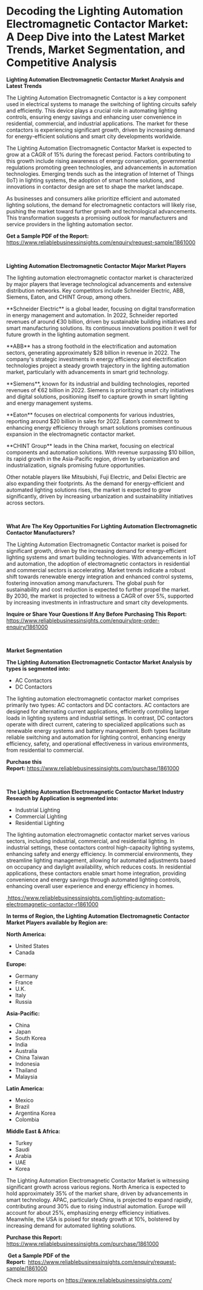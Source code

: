 <p><h1>Decoding the Lighting Automation Electromagnetic Contactor Market: A Deep Dive into the Latest Market Trends, Market Segmentation, and Competitive Analysis</h1></p><p><strong>Lighting Automation Electromagnetic Contactor Market Analysis and Latest Trends</strong></p>
<p><p>The Lighting Automation Electromagnetic Contactor is a key component used in electrical systems to manage the switching of lighting circuits safely and efficiently. This device plays a crucial role in automating lighting controls, ensuring energy savings and enhancing user convenience in residential, commercial, and industrial applications. The market for these contactors is experiencing significant growth, driven by increasing demand for energy-efficient solutions and smart city developments worldwide.</p><p>The Lighting Automation Electromagnetic Contactor Market is expected to grow at a CAGR of 15% during the forecast period. Factors contributing to this growth include rising awareness of energy conservation, governmental regulations promoting green technologies, and advancements in automation technologies. Emerging trends such as the integration of Internet of Things (IoT) in lighting systems, the adoption of smart home solutions, and innovations in contactor design are set to shape the market landscape.</p><p>As businesses and consumers alike prioritize efficient and automated lighting solutions, the demand for electromagnetic contactors will likely rise, pushing the market toward further growth and technological advancements. This transformation suggests a promising outlook for manufacturers and service providers in the lighting automation sector.</p></p>
<p><strong>Get a Sample PDF of the Report:&nbsp;</strong> <a href="https://www.reliablebusinessinsights.com/enquiry/request-sample/1861000?utm_campaign=2768&utm_medium=2&utm_source=Github&utm_content=ia&utm_term=12042025&utm_id=lighting-automation-electromagnetic-contactor">https://www.reliablebusinessinsights.com/enquiry/request-sample/1861000</a></p>
<p>&nbsp;</p>
<p><strong>Lighting Automation Electromagnetic Contactor Major Market Players</strong></p>
<p><p>The lighting automation electromagnetic contactor market is characterized by major players that leverage technological advancements and extensive distribution networks. Key competitors include Schneider Electric, ABB, Siemens, Eaton, and CHINT Group, among others.</p><p>**Schneider Electric** is a global leader, focusing on digital transformation in energy management and automation. In 2022, Schneider reported revenues of around €30 billion, driven by sustainable building initiatives and smart manufacturing solutions. Its continuous innovations position it well for future growth in the lighting automation segment.</p><p>**ABB** has a strong foothold in the electrification and automation sectors, generating approximately $28 billion in revenue in 2022. The company's strategic investments in energy efficiency and electrification technologies project a steady growth trajectory in the lighting automation market, particularly with advancements in smart grid technology.</p><p>**Siemens**, known for its industrial and building technologies, reported revenues of €62 billion in 2022. Siemens is prioritizing smart city initiatives and digital solutions, positioning itself to capture growth in smart lighting and energy management systems.</p><p>**Eaton** focuses on electrical components for various industries, reporting around $20 billion in sales for 2022. Eaton’s commitment to enhancing energy efficiency through smart solutions promises continuous expansion in the electromagnetic contactor market.</p><p>**CHINT Group** leads in the China market, focusing on electrical components and automation solutions. With revenue surpassing $10 billion, its rapid growth in the Asia-Pacific region, driven by urbanization and industrialization, signals promising future opportunities.</p><p>Other notable players like Mitsubishi, Fuji Electric, and Delixi Electric are also expanding their footprints. As the demand for energy-efficient and automated lighting solutions rises, the market is expected to grow significantly, driven by increasing urbanization and sustainability initiatives across sectors.</p></p>
<p>&nbsp;</p>
<p><strong>What Are The Key Opportunities For Lighting Automation Electromagnetic Contactor Manufacturers?</strong></p>
<p><p>The Lighting Automation Electromagnetic Contactor market is poised for significant growth, driven by the increasing demand for energy-efficient lighting systems and smart building technologies. With advancements in IoT and automation, the adoption of electromagnetic contactors in residential and commercial sectors is accelerating. Market trends indicate a robust shift towards renewable energy integration and enhanced control systems, fostering innovation among manufacturers. The global push for sustainability and cost reduction is expected to further propel the market. By 2030, the market is projected to witness a CAGR of over 5%, supported by increasing investments in infrastructure and smart city developments.</p></p>
<p><strong>Inquire or Share Your Questions If Any Before Purchasing This Report:</strong> <a href="https://www.reliablebusinessinsights.com/enquiry/pre-order-enquiry/1861000?utm_campaign=2768&utm_medium=2&utm_source=Github&utm_content=ia&utm_term=12042025&utm_id=lighting-automation-electromagnetic-contactor">https://www.reliablebusinessinsights.com/enquiry/pre-order-enquiry/1861000</a></p>
<p>&nbsp;</p>
<p><strong>Market Segmentation</strong></p>
<p><strong>The Lighting Automation Electromagnetic Contactor Market Analysis by types is segmented into:</strong></p>
<p><ul><li>AC Contactors</li><li>DC Contactors</li></ul></p>
<p><p>The lighting automation electromagnetic contactor market comprises primarily two types: AC contactors and DC contactors. AC contactors are designed for alternating current applications, efficiently controlling larger loads in lighting systems and industrial settings. In contrast, DC contactors operate with direct current, catering to specialized applications such as renewable energy systems and battery management. Both types facilitate reliable switching and automation for lighting control, enhancing energy efficiency, safety, and operational effectiveness in various environments, from residential to commercial.</p></p>
<p><strong>Purchase this Report:&nbsp;</strong><a href="https://www.reliablebusinessinsights.com/purchase/1861000?utm_campaign=2768&utm_medium=2&utm_source=Github&utm_content=ia&utm_term=12042025&utm_id=lighting-automation-electromagnetic-contactor">https://www.reliablebusinessinsights.com/purchase/1861000</a></p>
<p>&nbsp;</p>
<p><strong>The Lighting Automation Electromagnetic Contactor Market Industry Research by Application is segmented into:</strong></p>
<p><ul><li>Industrial Lighting</li><li>Commercial Lighting</li><li>Residential Lighting</li></ul></p>
<p><p>The lighting automation electromagnetic contactor market serves various sectors, including industrial, commercial, and residential lighting. In industrial settings, these contactors control high-capacity lighting systems, enhancing safety and energy efficiency. In commercial environments, they streamline lighting management, allowing for automated adjustments based on occupancy and daylight availability, which reduces costs. In residential applications, these contactors enable smart home integration, providing convenience and energy savings through automated lighting controls, enhancing overall user experience and energy efficiency in homes.</p></p>
<p><a href="https://www.reliablebusinessinsights.com/lighting-automation-electromagnetic-contactor-r1861000?utm_campaign=2768&utm_medium=2&utm_source=Github&utm_content=ia&utm_term=12042025&utm_id=lighting-automation-electromagnetic-contactor">&nbsp;https://www.reliablebusinessinsights.com/lighting-automation-electromagnetic-contactor-r1861000</a></p>
<p><strong>In terms of Region, the Lighting Automation Electromagnetic Contactor Market Players available by Region are:</strong></p>
<p>
    <p> <strong> North America: </strong>
        <ul>
            <li>United States</li>
            <li>Canada</li>
        </ul>
        </p> 
    <p> <strong> Europe: </strong>
        <ul>
            <li>Germany</li>
            <li>France</li>
            <li>U.K.</li>
            <li>Italy</li>
            <li>Russia</li>
        </ul>
        </p> 
    <p> <strong> Asia-Pacific: </strong>
        <ul>
            <li>China</li>
            <li>Japan</li>
            <li>South Korea</li>
            <li>India</li>
            <li>Australia</li>
            <li>China Taiwan</li>
            <li>Indonesia</li>
            <li>Thailand</li>
            <li>Malaysia</li>
        </ul>
        </p> 
    <p> <strong> Latin America: </strong>
        <ul>
            <li>Mexico</li>
            <li>Brazil</li>
            <li>Argentina Korea</li>
            <li>Colombia</li>
        </ul>
        </p> 
    <p> <strong> Middle East & Africa: </strong>
        <ul>
            <li>Turkey</li>
            <li>Saudi</li>
            <li>Arabia</li>
            <li>UAE</li>
            <li>Korea</li>
        </ul>
    </p>
    </p>
<p><p>The Lighting Automation Electromagnetic Contactor Market is witnessing significant growth across various regions. North America is expected to hold approximately 35% of the market share, driven by advancements in smart technology. APAC, particularly China, is projected to expand rapidly, contributing around 30% due to rising industrial automation. Europe will account for about 25%, emphasizing energy efficiency initiatives. Meanwhile, the USA is poised for steady growth at 10%, bolstered by increasing demand for automated lighting solutions.</p></p>
<p><strong>Purchase this Report: </strong><a href="https://www.reliablebusinessinsights.com/purchase/1861000?utm_campaign=2768&utm_medium=2&utm_source=Github&utm_content=ia&utm_term=12042025&utm_id=lighting-automation-electromagnetic-contactor">https://www.reliablebusinessinsights.com/purchase/1861000</a></p>
<p>&nbsp;<strong>Get a Sample PDF of the Report:&nbsp;&nbsp;</strong><a href="https://www.reliablebusinessinsights.com/enquiry/request-sample/1861000?utm_campaign=2768&utm_medium=2&utm_source=Github&utm_content=ia&utm_term=12042025&utm_id=lighting-automation-electromagnetic-contactor">https://www.reliablebusinessinsights.com/enquiry/request-sample/1861000</a></p>
<p><strong></strong></p>
<p>Check more reports on <a href="https://www.reliablebusinessinsights.com/?utm_campaign=2768&utm_medium=2&utm_source=Github&utm_content=ia&utm_term=12042025&utm_id=lighting-automation-electromagnetic-contactor">https://www.reliablebusinessinsights.com/</a></p>